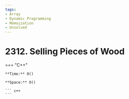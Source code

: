 ```yaml
---
tags:
- Array
- Dynamic Programming
- Memoization
- Unsolved
---
```



# 2312. Selling Pieces of Wood

=== "C++"

    **Time:** O()

    **Space:** O()

    ``` c++
    ```